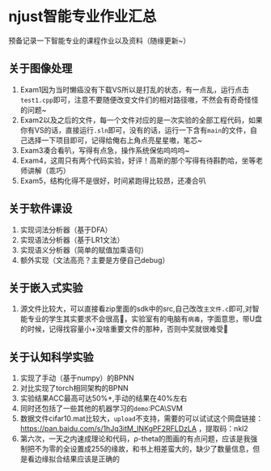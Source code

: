 # njust智能专业作业汇总
预备记录一下智能专业的课程作业以及资料（随缘更新~）
## 关于图像处理
1. Exam1因为当时懒癌没有下载VS所以是打乱的状态，有一点乱，运行点击``test1.cpp``即可，注意不要随便改变文件们的相对路径嗷，不然会有奇奇怪怪的问题~
2. Exam2以及之后的文件，每一个文件对应的是一次实验的全部工程代码，如果你有VS的话，直接运行``.sln``即可，没有的话，运行一下含有``main``的文件，自己选择一下项目即可，记得给俺右上角点亮星星嗷，笔芯~
3. Exam3凑合看叭，写得有点急，操作系统保佑呜呜呜~
4. Exam4，这周只有两个代码实验，好评！高斯的那个写得有待斟酌哈，坐等老师讲解（乖巧）
5. Exam5，结构化得不是很好，时间紧跑得比较昂，还凑合叭
## 关于软件课设
1. 实现词法分析器（基于DFA）
2. 实现语法分析器（基于LR1文法）
3. 实现语义分析器（简单的赋值加乘语句）
4. 额外实现（文法高亮？主要是方便自己debug）
## 关于嵌入式实验
1. 源文件比较大，可以直接看zip里面的sdk中的src,自己改改``主文件.c``即可,对智能专业的学生其实要求不会很高🧐，实验室有的电脑有``病毒``，字面意思，带U盘的时候，记得找容量小+没啥重要文件的那种，否则中奖就很难受😤
## 关于认知科学实验
1. 实现了手动（基于numpy）的BPNN
2. 对比实现了torch相同架构的BPNN
3. 实验结果ACC最高可达50%+,手动的结果在40%左右
4. 同时还包括了一些其他的机器学习的``demo``:PCA\SVM
5. 数据文件cifar10.mat比较大，``upload``不支持，需要的可以试试这个网盘链接：https://pan.baidu.com/s/1hJq3itM_INKgPF2RFLDzLA ，提取码：nkl2
6. 第六次，一天之内速成理论和代码，ρ-theta的图画的有点问题，应该是我强制把不为零的全设置成255的缘故，和书上相差蛮大的，缺少了数量信息，但是看边缘拟合结果应该是正确的
